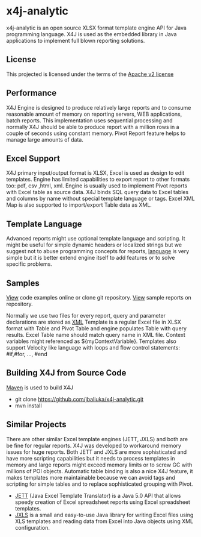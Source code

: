 x4j-analytic
============
x4j-analytic is an open source XLSX format template engine API for Java programming language. 
X4J is used as the embedded library in Java applications to implement full blown reporting solutions.

## License

This projected is licensed under the terms of the [Apache v2 license](http://www.apache.org/licenses/LICENSE-2.0.html)

## Performance

X4J Engine is designed to produce relatively large reports and to consume reasonable amount of memory on reporting servers, WEB applications, batch reports.
This implementation uses sequential processing and normally X4J should be able to produce report with a million rows in a couple of seconds using constant memory.
Pivot Report feature helps to manage large amounts of data.

## Excel Support

X4J primary input/output format is XLSX, Excel is used as design to edit templates. Engine has limited capabilities to export report to other formats too: pdf, csv ,html, xml.
Engine is usually used to implement Pivot reports with Excel table as source data. X4J binds SQL query data to Excel tables and columns  by name without  special template language or tags.
Excel XML Map is also supported  to import/export Table data as XML.

## Template Language

Advanced reports might use optional template language and scripting. It  might be useful for simple  dynamic  headers or localized strings but
we suggest not to  abuse programming concepts for reports, [language](https://github.com/jbaliuka/x4j-analytic/wiki/Template-Language) 
is very simple but it is better extend engine itself to add features or to solve specific problems.

## Samples

[View](https://github.com/jbaliuka/x4j-analytic/blob/master/samples/src/test/java/x4j/samples/X4JEngineTest.java) code examples online or clone git repository.
[View](https://github.com/jbaliuka/x4j-analytic/tree/master/samples/src/test/resources/samples) sample reports on repository.


Normally we use two files for every report, query and parameter declarations are stored as [XML](https://github.com/jbaliuka/x4j-analytic/wiki/Report-Definition-Schema)
Template is a regular Excel file in XLSX format with Table and Pivot Table and engine populates Table with query results. Excel Table name should match query name in XML file.
Context variables might referenced  as ${myContextVariable}. Templates also support Velocity like  language with loops and flow control statements: #if,#for, ..., #end

##  Building X4J from Source Code
[Maven](http://maven.apache.org/) is used to build X4J 
 * git clone https://github.com/jbaliuka/x4j-analytic.git
 * mvn install 


## Similar Projects

There are other similar Excel template engines (JETT, JXLS) and both are be fine for regular reports. 
X4J was developed to workaround memory issues for huge reports. Both JETT and JXLS are more sophisticated and have more scripting capabilities but it needs to process templates in memory
and large reports might exceed  memory limits or to screw GC with millions of POI objects. Automatic table binding is also a nice X4J feature, 
it makes templates more maintainable because we can avoid tags and scripting for simple tables and to replace sophisticated grouping with Pivot. 

 * [JETT](http://jett.sourceforge.net/index.html)  (Java Excel Template Translator) is a Java 5.0 API that allows speedy creation of Excel spreadsheet reports using Excel spreadsheet templates.
 * [JXLS](http://jxls.sourceforge.net)  is a small and easy-to-use Java library for writing Excel files using XLS templates and reading data from Excel into Java objects using XML configuration. 





